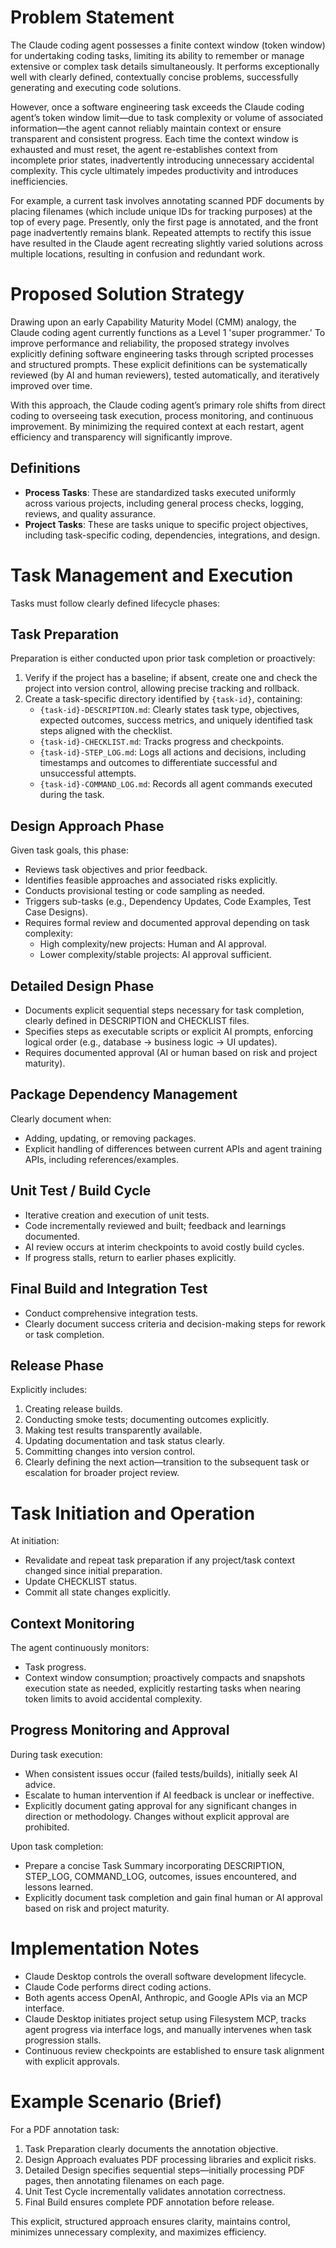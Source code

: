 # Problem Statement

The Claude coding agent possesses a finite context window (token window) for undertaking coding tasks, limiting its ability to remember or manage extensive or complex task details simultaneously. It performs exceptionally well with clearly defined, contextually concise problems, successfully generating and executing code solutions.

However, once a software engineering task exceeds the Claude coding agent’s token window limit—due to task complexity or volume of associated information—the agent cannot reliably maintain context or ensure transparent and consistent progress. Each time the context window is exhausted and must reset, the agent re-establishes context from incomplete prior states, inadvertently introducing unnecessary accidental complexity. This cycle ultimately impedes productivity and introduces inefficiencies.

For example, a current task involves annotating scanned PDF documents by placing filenames (which include unique IDs for tracking purposes) at the top of every page. Presently, only the first page is annotated, and the front page inadvertently remains blank. Repeated attempts to rectify this issue have resulted in the Claude agent recreating slightly varied solutions across multiple locations, resulting in confusion and redundant work.

# Proposed Solution Strategy

Drawing upon an early Capability Maturity Model (CMM) analogy, the Claude coding agent currently functions as a Level 1 'super programmer.' To improve performance and reliability, the proposed strategy involves explicitly defining software engineering tasks through scripted processes and structured prompts. These explicit definitions can be systematically reviewed (by AI and human reviewers), tested automatically, and iteratively improved over time.

With this approach, the Claude coding agent’s primary role shifts from direct coding to overseeing task execution, process monitoring, and continuous improvement. By minimizing the required context at each restart, agent efficiency and transparency will significantly improve.

## Definitions
- **Process Tasks**: These are standardized tasks executed uniformly across various projects, including general process checks, logging, reviews, and quality assurance.
- **Project Tasks**: These are tasks unique to specific project objectives, including task-specific coding, dependencies, integrations, and design.

# Task Management and Execution

Tasks must follow clearly defined lifecycle phases:

## Task Preparation
Preparation is either conducted upon prior task completion or proactively:

1. Verify if the project has a baseline; if absent, create one and check the project into version control, allowing precise tracking and rollback.
2. Create a task-specific directory identified by `{task-id}`, containing:
   - `{task-id}-DESCRIPTION.md`: Clearly states task type, objectives, expected outcomes, success metrics, and uniquely identified task steps aligned with the checklist.
   - `{task-id}-CHECKLIST.md`: Tracks progress and checkpoints.
   - `{task-id}-STEP_LOG.md`: Logs all actions and decisions, including timestamps and outcomes to differentiate successful and unsuccessful attempts.
   - `{task-id}-COMMAND_LOG.md`: Records all agent commands executed during the task.

## Design Approach Phase
Given task goals, this phase:
- Reviews task objectives and prior feedback.
- Identifies feasible approaches and associated risks explicitly.
- Conducts provisional testing or code sampling as needed.
- Triggers sub-tasks (e.g., Dependency Updates, Code Examples, Test Case Designs).
- Requires formal review and documented approval depending on task complexity:
  - High complexity/new projects: Human and AI approval.
  - Lower complexity/stable projects: AI approval sufficient.

## Detailed Design Phase
- Documents explicit sequential steps necessary for task completion, clearly defined in DESCRIPTION and CHECKLIST files.
- Specifies steps as executable scripts or explicit AI prompts, enforcing logical order (e.g., database → business logic → UI updates).
- Requires documented approval (AI or human based on risk and project maturity).

## Package Dependency Management
Clearly document when:
- Adding, updating, or removing packages.
- Explicit handling of differences between current APIs and agent training APIs, including references/examples.

## Unit Test / Build Cycle
- Iterative creation and execution of unit tests.
- Code incrementally reviewed and built; feedback and learnings documented.
- AI review occurs at interim checkpoints to avoid costly build cycles.
- If progress stalls, return to earlier phases explicitly.

## Final Build and Integration Test
- Conduct comprehensive integration tests.
- Clearly document success criteria and decision-making steps for rework or task completion.

## Release Phase
Explicitly includes:
1. Creating release builds.
2. Conducting smoke tests; documenting outcomes explicitly.
3. Making test results transparently available.
4. Updating documentation and task status clearly.
5. Committing changes into version control.
6. Clearly defining the next action—transition to the subsequent task or escalation for broader project review.

# Task Initiation and Operation
At initiation:
- Revalidate and repeat task preparation if any project/task context changed since initial preparation.
- Update CHECKLIST status.
- Commit all state changes explicitly.

## Context Monitoring
The agent continuously monitors:
- Task progress.
- Context window consumption; proactively compacts and snapshots execution state as needed, explicitly restarting tasks when nearing token limits to avoid accidental complexity.

## Progress Monitoring and Approval
During task execution:
- When consistent issues occur (failed tests/builds), initially seek AI advice.
- Escalate to human intervention if AI feedback is unclear or ineffective.
- Explicitly document gating approval for any significant changes in direction or methodology. Changes without explicit approval are prohibited.

Upon task completion:
- Prepare a concise Task Summary incorporating DESCRIPTION, STEP_LOG, COMMAND_LOG, outcomes, issues encountered, and lessons learned.
- Explicitly document task completion and gain final human or AI approval based on risk and project maturity.

# Implementation Notes
- Claude Desktop controls the overall software development lifecycle.
- Claude Code performs direct coding actions.
- Both agents access OpenAI, Anthropic, and Google APIs via an MCP interface.
- Claude Desktop initiates project setup using Filesystem MCP, tracks agent progress via interface logs, and manually intervenes when task progression stalls.
- Continuous review checkpoints are established to ensure task alignment with explicit approvals.

# Example Scenario (Brief)
For a PDF annotation task:
1. Task Preparation clearly documents the annotation objective.
2. Design Approach evaluates PDF processing libraries and explicit risks.
3. Detailed Design specifies sequential steps—initially processing PDF pages, then annotating filenames on each page.
4. Unit Test Cycle incrementally validates annotation correctness.
5. Final Build ensures complete PDF annotation before release.

This explicit, structured approach ensures clarity, maintains control, minimizes unnecessary complexity, and maximizes efficiency.
